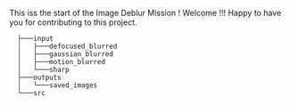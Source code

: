 This iss the start of the Image Deblur Mission !
Welcome !!!
Happy to have you for contributing to this project.  
```
  ├───input
  │   ├───defocused_blurred
  │   ├───gaussian_blurred
  │   ├───motion_blurred
  │   └───sharp
  ├───outputs
  │   └───saved_images
  └───src
```
